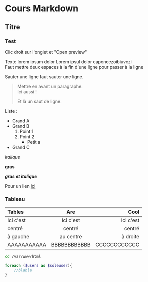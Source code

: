 # Cours Markdown

## Titre

### Test

Clic droit sur l'onglet et "Open preview"

Texte lorem ipsum dolor
Lorem ipsul dolor caponcezoibiuvczi  
Faut mettre deux espaces à la fin d'une ligne pour passer à la ligne

Sauter une ligne faut sauter une ligne.

>Mettre en avant un paragraphe.  
>Ici aussi !
>
>Et là un saut de ligne.

Liste :  
- Grand A
- Grand B
    1. Point 1
    2. Point 2
        - Petit a
- Grand C

*italique*

**gras**

***gras et italique***

Pour un lien [ici](www.google.com)

### Tableau
| Tables      | Are          | Cool         |  
| :---------- |:------------:| ------------:|
| Ici c'est   | Ici c'est    | Ici c'est    | 
| centré      | centré       | centré       |
| à gauche    | au centre    | à droite     |
| AAAAAAAAAAA | BBBBBBBBBBBB | CCCCCCCCCCCC |

```bash
cd /var/www/html
```

```php
foreach ($users as $soleuser){
    //blabla
}
```
